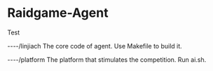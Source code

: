 # Raidgame-Agent 

Test

----/linjiach   The core code of agent. Use Makefile to build it.

----/platform   The platform that stimulates the competition. Run ai.sh.
